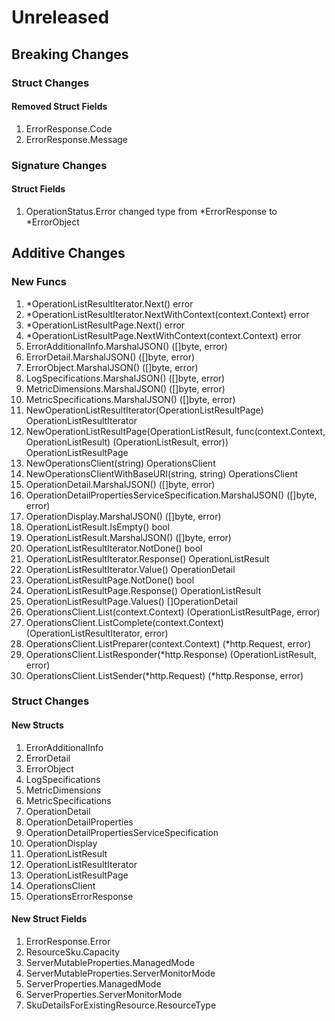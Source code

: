 # Unreleased

## Breaking Changes

### Struct Changes

#### Removed Struct Fields

1. ErrorResponse.Code
1. ErrorResponse.Message

### Signature Changes

#### Struct Fields

1. OperationStatus.Error changed type from *ErrorResponse to *ErrorObject

## Additive Changes

### New Funcs

1. *OperationListResultIterator.Next() error
1. *OperationListResultIterator.NextWithContext(context.Context) error
1. *OperationListResultPage.Next() error
1. *OperationListResultPage.NextWithContext(context.Context) error
1. ErrorAdditionalInfo.MarshalJSON() ([]byte, error)
1. ErrorDetail.MarshalJSON() ([]byte, error)
1. ErrorObject.MarshalJSON() ([]byte, error)
1. LogSpecifications.MarshalJSON() ([]byte, error)
1. MetricDimensions.MarshalJSON() ([]byte, error)
1. MetricSpecifications.MarshalJSON() ([]byte, error)
1. NewOperationListResultIterator(OperationListResultPage) OperationListResultIterator
1. NewOperationListResultPage(OperationListResult, func(context.Context, OperationListResult) (OperationListResult, error)) OperationListResultPage
1. NewOperationsClient(string) OperationsClient
1. NewOperationsClientWithBaseURI(string, string) OperationsClient
1. OperationDetail.MarshalJSON() ([]byte, error)
1. OperationDetailPropertiesServiceSpecification.MarshalJSON() ([]byte, error)
1. OperationDisplay.MarshalJSON() ([]byte, error)
1. OperationListResult.IsEmpty() bool
1. OperationListResult.MarshalJSON() ([]byte, error)
1. OperationListResultIterator.NotDone() bool
1. OperationListResultIterator.Response() OperationListResult
1. OperationListResultIterator.Value() OperationDetail
1. OperationListResultPage.NotDone() bool
1. OperationListResultPage.Response() OperationListResult
1. OperationListResultPage.Values() []OperationDetail
1. OperationsClient.List(context.Context) (OperationListResultPage, error)
1. OperationsClient.ListComplete(context.Context) (OperationListResultIterator, error)
1. OperationsClient.ListPreparer(context.Context) (*http.Request, error)
1. OperationsClient.ListResponder(*http.Response) (OperationListResult, error)
1. OperationsClient.ListSender(*http.Request) (*http.Response, error)

### Struct Changes

#### New Structs

1. ErrorAdditionalInfo
1. ErrorDetail
1. ErrorObject
1. LogSpecifications
1. MetricDimensions
1. MetricSpecifications
1. OperationDetail
1. OperationDetailProperties
1. OperationDetailPropertiesServiceSpecification
1. OperationDisplay
1. OperationListResult
1. OperationListResultIterator
1. OperationListResultPage
1. OperationsClient
1. OperationsErrorResponse

#### New Struct Fields

1. ErrorResponse.Error
1. ResourceSku.Capacity
1. ServerMutableProperties.ManagedMode
1. ServerMutableProperties.ServerMonitorMode
1. ServerProperties.ManagedMode
1. ServerProperties.ServerMonitorMode
1. SkuDetailsForExistingResource.ResourceType
